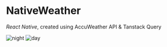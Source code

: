 # NativeWeather
*React Native*, created using AccuWeather API & Tanstack Query

![night](https://github.com/AmitGodosi/NativeWeather/assets/94754700/6700de47-baa5-4c4b-bf17-7c46bf31e7f9)
![day](https://github.com/AmitGodosi/NativeWeather/assets/94754700/a78459d4-c1fb-4949-bfd9-e556cf36160a)
